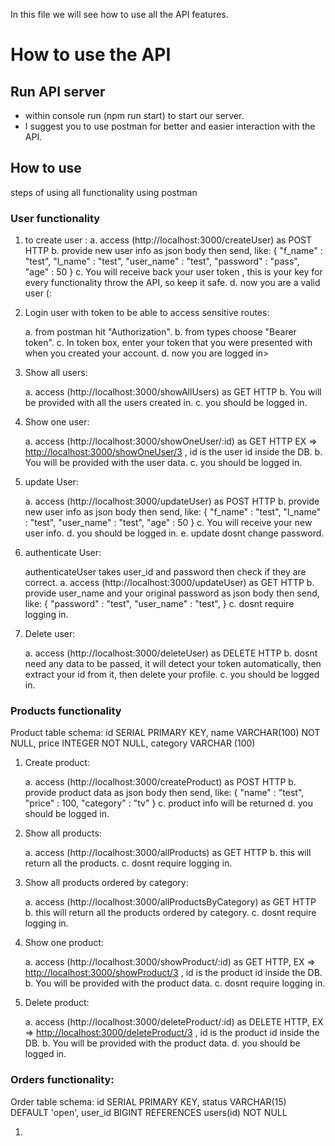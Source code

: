 In this file we will see how to use all the API features.

# How to use the API

## Run API server

- within console run (npm run start) to start our server.
- I suggest you to use postman for better and easier interaction with the API.

## How to use

steps of using all functionality using postman

### User functionality

1. to create user :
   a. access (http://localhost:3000/createUser) as POST HTTP
   b. provide new user info as json body then send, like:
   {
   "f_name" : "test",
   "l_name" : "test",
   "user_name" : "test",
   "password" : "pass",
   "age" : 50
   }
   c. You will receive back your user token , this is your key for every functionality throw the API, so keep it safe.
   d. now you are a valid user (:

2. Login user with token to be able to access sensitive routes:

   a. from postman hit "Authorization".
   b. from types choose "Bearer token".
   c. In token box, enter your token that you were presented with when you created your account.
   d. now you are logged in>

3. Show all users:

   a. access (http://localhost:3000/showAllUsers) as GET HTTP
   b. You will be provided with all the users created in.
   c. you should be logged in.

4. Show one user:

   a. access (http://localhost:3000/showOneUser/:id) as GET HTTP EX => <http://localhost:3000/showOneUser/3> , id is the user id inside the DB.
   b. You will be provided with the user data.
   c. you should be logged in.

5. update User:

   a. access (http://localhost:3000/updateUser) as POST HTTP
   b. provide new user info as json body then send, like:
   {
   "f_name" : "test",
   "l_name" : "test",
   "user_name" : "test",
   "age" : 50
   }
   c. You will receive your new user info.
   d. you should be logged in.
   e. update dosnt change password.

6. authenticate User:

   authenticateUser takes user_id and password then check if they are correct.
   a. access (http://localhost:3000/updateUser) as GET HTTP
   b. provide user_name and your original password as json body then send, like:
   {
   "password" : "test",
   "user_name" : "test",
   }
   c. dosnt require logging in.

7. Delete user:

   a. access (http://localhost:3000/deleteUser) as DELETE HTTP
   b. dosnt need any data to be passed, it will detect your token automatically, then extract your id from it, then delete your profile.
   c. you should be logged in.

### Products functionality

Product table schema:
id SERIAL PRIMARY KEY,
name VARCHAR(100) NOT NULL,
price INTEGER NOT NULL,
category VARCHAR (100)

1. Create product:

   a. access (http://localhost:3000/createProduct) as POST HTTP
   b. provide product data as json body then send, like:
   {
   "name" : "test",
   "price" : 100,
   "category" : "tv"
   }
   c. product info will be returned
   d. you should be logged in.

2. Show all products:

   a. access (http://localhost:3000/allProducts) as GET HTTP
   b. this will return all the products.
   c. dosnt require logging in.

3. Show all products ordered by category:

   a. access (http://localhost:3000/allProductsByCategory) as GET HTTP
   b. this will return all the products ordered by category.
   c. dosnt require logging in.

4. Show one product:

   a. access (http://localhost:3000/showProduct/:id) as GET HTTP, EX => <http://localhost:3000/showProduct/3> , id is the product id inside the DB.
   b. You will be provided with the product data.
   c. dosnt require logging in.

5. Delete product:

   a. access (http://localhost:3000/deleteProduct/:id) as DELETE HTTP, EX => <http://localhost:3000/deleteProduct/3> , id is the product id inside the DB.
   b. You will be provided with the product data.
   d. you should be logged in.

### Orders functionality:

Order table schema:
id SERIAL PRIMARY KEY,
status VARCHAR(15) DEFAULT 'open',
user_id BIGINT REFERENCES users(id) NOT NULL

1.
